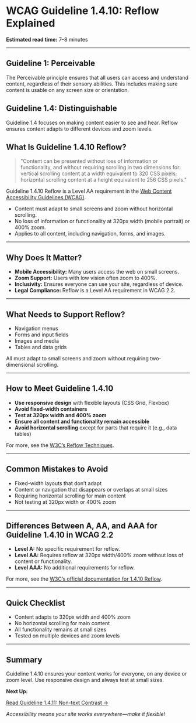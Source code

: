 <!--
title: WCAG Guideline 1.4.10: Reflow Explained
series: Making the Web Accessible for All
description: A practical guide to WCAG Guideline 1.4.10 (Reflow)—what it means, why it matters, and how to ensure your content works on any screen size.
keywords: wcag 1.4.10, reflow, accessibility, web standards, responsive design, mobile accessibility
image: WCAG-Series-1.4.10.png
imageAlt: Blue text on yellow background saying, "Web Content Accessibiilty Guiedlines (WCAG) 1.4.10 Explained, Reflow"
status: published
date: 2025-07-01
-->

# **WCAG Guideline 1.4.10: Reflow Explained**

**Estimated read time:** 7–8 minutes

---

## **Guideline 1: Perceivable**

The Perceivable principle ensures that all users can access and understand content, regardless of their sensory abilities. This includes making sure content is usable on any screen size or orientation.

## **Guideline 1.4: Distinguishable**

Guideline 1.4 focuses on making content easier to see and hear. Reflow ensures content adapts to different devices and zoom levels.

## **What Is Guideline 1.4.10 Reflow?**

<!-- [Illustration: Web page reflowing from desktop to mobile layout] -->

> "Content can be presented without loss of information or functionality, and without requiring scrolling in two dimensions for: vertical scrolling content at a width equivalent to 320 CSS pixels; horizontal scrolling content at a height equivalent to 256 CSS pixels."

Guideline 1.4.10 Reflow is a Level AA requirement in the [Web Content Accessibility Guidelines (WCAG)](https://www.w3.org/WAI/WCAG22/quickref/#reflow).

- Content must adapt to small screens and zoom without horizontal scrolling.
- No loss of information or functionality at 320px width (mobile portrait) or 400% zoom.
- Applies to all content, including navigation, forms, and images.

---

## **Why Does It Matter?**

<!-- [Infographic: Mobile phone, tablet, and desktop icons, with arrows showing reflow] -->

- **Mobile Accessibility:** Many users access the web on small screens.
- **Zoom Support:** Users with low vision often zoom to 400%.
- **Inclusivity:** Ensures everyone can use your site, regardless of device.
- **Legal Compliance:** Reflow is a Level AA requirement in WCAG 2.2.

---

## **What Needs to Support Reflow?**

<!-- [Grid: Navigation, forms, images, and tables, all shown reflowing to fit small screens] -->

- Navigation menus
- Forms and input fields
- Images and media
- Tables and data grids

All must adapt to small screens and zoom without requiring two-dimensional scrolling.

---

## **How to Meet Guideline 1.4.10**

<!-- [Side-by-side: Web page at desktop width vs. at 320px width, both fully functional] -->

- **Use responsive design** with flexible layouts (CSS Grid, Flexbox)
- **Avoid fixed-width containers**
- **Test at 320px width and 400% zoom**
- **Ensure all content and functionality remain accessible**
- **Avoid horizontal scrolling** except for parts that require it (e.g., data tables)

For more, see the [W3C’s Reflow Techniques](https://www.w3.org/WAI/WCAG22/Techniques/css/C28).

---

## **Common Mistakes to Avoid**

<!-- [Do/Don't graphic: Left side with content reflowing, right side with horizontal scrollbars] -->

- Fixed-width layouts that don’t adapt
- Content or navigation that disappears or overlaps at small sizes
- Requiring horizontal scrolling for main content
- Not testing at 320px width or 400% zoom

---

## **Differences Between A, AA, and AAA for Guideline 1.4.10 in WCAG 2.2**

<!-- [Infographic: Three columns labeled A, AA, AAA with example requirements for each] -->

- **Level A:** No specific requirement for reflow.
- **Level AA:** Requires reflow at 320px width/400% zoom without loss of content or functionality.
- **Level AAA:** No additional requirements for reflow.

For more, see the [W3C’s official documentation for 1.4.10 Reflow](https://www.w3.org/WAI/WCAG22/Understanding/reflow.html).

---

## **Quick Checklist**

<!-- [Checklist graphic: Icons for mobile, zoom, and responsive design] -->

- Content adapts to 320px width and 400% zoom
- No horizontal scrolling for main content
- All functionality remains at small sizes
- Tested on multiple devices and zoom levels

---

## **Summary**

<!-- [Illustration: User viewing a web page on desktop and mobile, both fully functional] -->

Guideline 1.4.10 ensures your content works for everyone, on any device or zoom level. Use responsive design and always test at small sizes.

**Next Up:**

[Read Guideline 1.4.11: Non-text Contrast →](WCAG-Guideline-1-4-11-Non-text-Contrast-Explained)

*Accessibility means your site works everywhere—make it flexible!*
